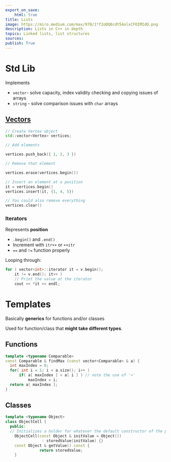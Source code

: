```yaml
---
export_on_save:
    html: true
title: Lists 
image: https://miro.medium.com/max/970/1*f2oDQ0cdY54olxCFOIMIdQ.png
description: Lists in C++ in depth 
topics: Linked lists, list structures
sources: 
publish: True 
---
```


# Std Lib 

Implements 

* `vector`- solve capacity, index validity checking and copying issues of arrays 
* `string` - solve comparison issues with `char` arrays 

## [Vectors](https://www.cplusplus.com/reference/vector/vector/)

```cpp
// Create Vertex object 
std::vector<Vertex> vertices; 

// Add elements 

vertices.push_back({ 1, 2, 3 })

// Remove that element 

vertices.erase(vertices.begin())

// Insert an element at a position 
it = vertices.begin()
vertices.insert(it, {1, 4, 5})

// You could also remove everything 
vertices.clear()
```

### Iterators 

Represents **position**

* `.begin()` and `.end()`
* Increment with `itr++` or `++itr`
* `==` and `!=` function properly 

Looping through: 

```cpp 
for ( vector<int>::iterator it = v.begin(); 
    it != v.end(); it++ )
    // Print the value at the iterator 
    cout << *it << endl;
```

# Templates 

Basically **generics** for functions and/or classes 

Used for function/class that **might take different types**. 

## Functions 

```cpp 
template <typename Comparable> 
const Comparable & findMax (const vector<Comparable> & a) {
  int maxIndex = 0; 
  for( int i = 1; i < a.size(); i++ ) 
      if( a[ maxIndex ] < a[ i ] ) // note the use of '<'
          maxIndex = i; 
  return a[ maxIndex ]; 
}
```

## Classes 

```cpp 
template <typename Object>
class ObjectCell {
  public:
  // Initializes a holder for whatever the default constructor of the passed in Object parameter is 
    ObjectCell(const Object & initValue = Object()) 
                : storedValue(initValue) {}
    const Object & getValue() const {
               return storedValue;
    }
```